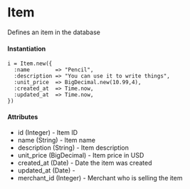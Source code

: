 # Item

Defines an item in the database

#### Instantiation
```
i = Item.new({
  :name        => "Pencil",
  :description => "You can use it to write things",
  :unit_price  => BigDecimal.new(10.99,4),
  :created_at  => Time.now,
  :updated_at  => Time.now,
})
```

#### Attributes
* id (Integer) - Item ID
* name (String) - Item name
* description (String) - Item description
* unit_price (BigDecimal) - Item price in USD
* created_at (Date) - Date the item was created
* updated_at (Date) -
* merchant_id (Integer) - Merchant who is selling the item
